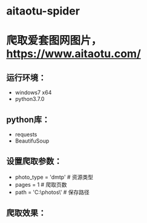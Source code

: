 # aitaotu-spider
爬取爱套图网图片，https://www.aitaotu.com/
=========================================

运行环境：
--------
* windows7 x64
* python3.7.0

python库：
---------
* requests
* BeautifuSoup
	
设置爬取参数：
------------
* photo_type = 'dmtp'  	  # 资源类型
* pages = 1               # 爬取页数
* path = 'C:\\photos\\'   # 保存路径
	
爬取效果：
--------
